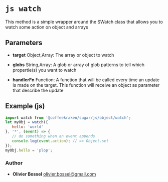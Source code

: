 


<!-- @namespace    sugar.js.object -->

# ```js watch ```


This method is a simple wrapper around the SWatch class that allows you to watch some action on object and arrays

## Parameters

- **target**  Object,Array: The array or object to watch

- **globs**  String,Array: A glob or array of glob patterns to tell which propertie(s) you want to watch

- **handlerFn**  Function: A function that will be called every time an update is made on the target. This function will receive an object as parameter that describe the update



## Example (js)

```js
import watch from '@coffeekraken/sugar/js/object/watch';
let myObj = watch({
   hello: 'world'
}, '*', (event) => {
   // do something when an event appends
   console.log(event.action); // => Object.set
});
myObj.hello = 'plop';
```


### Author
- **Olivier Bossel** <a href="mailto:olivier.bossel@gmail.com">olivier.bossel@gmail.com</a> 



